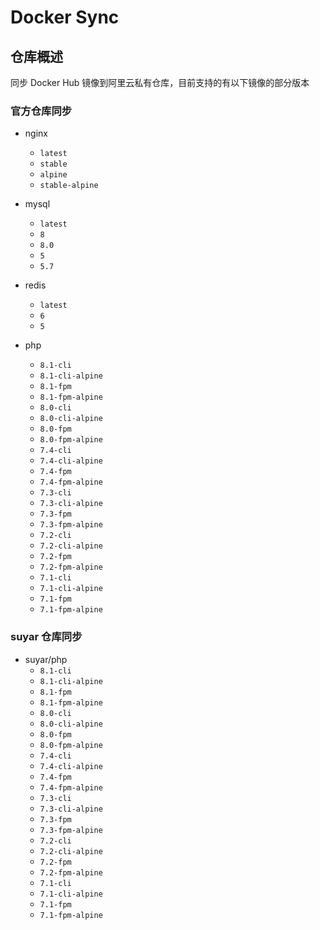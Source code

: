 # Docker Sync

## 仓库概述

同步 Docker Hub 镜像到阿里云私有仓库，目前支持的有以下镜像的部分版本

### 官方仓库同步

- nginx
    - `latest`
    - `stable`
    - `alpine`
    - `stable-alpine`

- mysql
    - `latest`
    - `8`
    - `8.0`
    - `5`
    - `5.7`

- redis
    - `latest`
    - `6`
    - `5`

- php
    - `8.1-cli`
    - `8.1-cli-alpine`
    - `8.1-fpm`
    - `8.1-fpm-alpine`
    - `8.0-cli`
    - `8.0-cli-alpine`
    - `8.0-fpm`
    - `8.0-fpm-alpine`
    - `7.4-cli`
    - `7.4-cli-alpine`
    - `7.4-fpm`
    - `7.4-fpm-alpine`
    - `7.3-cli`
    - `7.3-cli-alpine`
    - `7.3-fpm`
    - `7.3-fpm-alpine`
    - `7.2-cli`
    - `7.2-cli-alpine`
    - `7.2-fpm`
    - `7.2-fpm-alpine`
    - `7.1-cli`
    - `7.1-cli-alpine`
    - `7.1-fpm`
    - `7.1-fpm-alpine`

### suyar 仓库同步

- suyar/php
  - `8.1-cli`
  - `8.1-cli-alpine`
  - `8.1-fpm`
  - `8.1-fpm-alpine`
  - `8.0-cli`
  - `8.0-cli-alpine`
  - `8.0-fpm`
  - `8.0-fpm-alpine`
  - `7.4-cli`
  - `7.4-cli-alpine`
  - `7.4-fpm`
  - `7.4-fpm-alpine`
  - `7.3-cli`
  - `7.3-cli-alpine`
  - `7.3-fpm`
  - `7.3-fpm-alpine`
  - `7.2-cli`
  - `7.2-cli-alpine`
  - `7.2-fpm`
  - `7.2-fpm-alpine`
  - `7.1-cli`
  - `7.1-cli-alpine`
  - `7.1-fpm`
  - `7.1-fpm-alpine`
